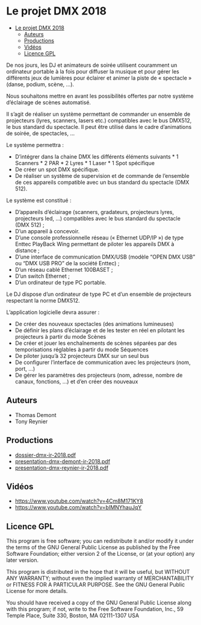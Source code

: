 # Le projet DMX 2018

- [Le projet DMX 2018](#le-projet-dmx-2018)
  - [Auteurs](#auteurs)
  - [Productions](#productions)
  - [Vidéos](#vidéos)
  - [Licence GPL](#licence-gpl)

De nos jours, les DJ et animateurs de soirée utilisent couramment un ordinateur portable à la fois pour diffuser la musique et pour gérer les différents jeux de lumières pour éclairer et animer la piste de « spectacle » (danse, podium, scène, …).

Nous souhaitons mettre en avant les possibilités offertes par notre système d’éclairage de scènes automatisé.

Il s’agit de réaliser un système permettant de commander un ensemble de projecteurs (lyres, scanners, lasers etc.) compatibles avec le bus DMX512, le bus standard du spectacle. Il peut être utilisé dans le cadre d’animations de soirée, de spectacles, …

Le système permettra :

- D’intégrer dans la chaine DMX les différents éléments suivants
      * 1 Scanners
      * 2 PAR
      * 2 Lyres
      * 1 Laser
      * 1 Spot spécifique
- De créer un spot DMX spécifique.
- De réaliser un système de supervision et de commande de l’ensemble de ces appareils compatible avec un bus standard du spectacle (DMX 512).

Le système est constitué :

- D’appareils d’éclairage (scanners, gradateurs, projecteurs lyres, projecteurs led, …) compatibles avec le bus standard du spectacle (DMX 512) ;
- D’un appareil à concevoir.
- D’une console professionnelle réseau (« Ethernet UDP/IP ») de type Enttec PlayBack Wing permettant de piloter les appareils DMX à distance ;
- D’une interface de communication DMX/USB (modèle “OPEN DMX USB” ou “DMX USB PRO” de la société Enttec) ;
- D’un réseau cablé Ethernet 100BASET ;
- D’un switch Ethernet ;
- D’un ordinateur de type PC portable.

Le DJ dispose d’un ordinateur de type PC et d’un ensemble de projecteurs respectant la norme DMX512.

L’application logicielle devra assurer :

- De créer des nouveaux spectacles (des animations lumineuses)
- De définir les plans d’éclairage et de les tester en réel en pilotant les projecteurs à partir du mode Scènes
- De créer et jouer les enchaînements de scènes séparées par des temporisations réglables à partir du mode Séquences
- De piloter jusqu’à 32 projecteurs DMX sur un seul bus
- De configurer l’interface de communication avec les projecteurs (nom, port, …)
- De gérer les paramètres des projecteurs (nom, adresse, nombre de canaux, fonctions, …) et d’en créer des nouveaux

## Auteurs

- Thomas Demont
- Tony Reynier

## Productions

- [dossier-dmx-ir-2018.pdf](dossier-dmx-ir-2018.pdf)
- [presentation-dmx-demont-ir-2018.pdf](presentation-dmx-demont-ir-2018.pdf)
- [presentation-dmx-reynier-ir-2018.pdf](presentation-dmx-reynier-ir-2018.pdf)

## Vidéos

- https://www.youtube.com/watch?v=4Cm8M171KY8
- https://www.youtube.com/watch?v=bIMNYhauJqY


## Licence GPL

This program is free software; you can redistribute it and/or modify
it under the terms of the GNU General Public License as published by
the Free Software Foundation; either version 2 of the License, or
(at your option) any later version.

This program is distributed in the hope that it will be useful,
but WITHOUT ANY WARRANTY; without even the implied warranty of
MERCHANTABILITY or FITNESS FOR A PARTICULAR PURPOSE. See the
GNU General Public License for more details.

You should have received a copy of the GNU General Public License
along with this program; if not, write to the Free Software
Foundation, Inc., 59 Temple Place, Suite 330, Boston, MA 02111-1307 USA

